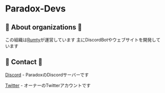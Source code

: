 # Paradox-Devs

## 🌟 About organizations 🌟

この組織は[Rumty](https://github/Rumty)が運営しています
主にDiscordBotやウェブサイトを開発しています

## 🌟 Contact 🌟

[Discord](https://discord.gg/ch4nge) - ParadoxのDiscordサーバーです

[Twitter](https://twitter.com/@Rumty_zZ) - オーナーのTwitterアカウントです